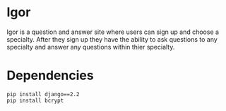 # Igor
Igor is a question and answer site where users can sign up and choose a specialty.  After they sign up they have the ability to ask questions to any specialty and answer any questions within thier specialty.

# Dependencies
```
pip install django==2.2
pip install bcrypt
```
